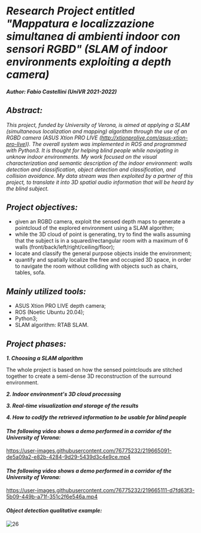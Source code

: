 # _Research Project entitled "Mappatura e localizzazione simultanea di ambienti indoor con sensori RGBD" (SLAM of indoor environments exploiting a depth camera)_
##### Author: Fabio Castellini (UniVR 2021-2022)

## _Abstract:_
_This project, funded by University of Verona, is aimed at applying a SLAM (simultaneous localization and mapping) algorithm through the use of an RGBD camera (ASUS Xtion PRO LIVE (http://xtionprolive.com/asus-xtion-pro-live)). The overall system was implemented in ROS and programmed with Python3. It is thought for helping blind people while navigating in unknow indoor environments. My work focused on the visual characterization and semantic description of the indoor environment: walls detection and classification, object detection and classification, and collision avoidance. My data stream was then exploited by a partner of this project, to translate it into 3D spatial audio information that will be heard by the blind subject._

## _Project objectives:_ 
- given an RGBD camera, exploit the sensed depth maps to generate a pointcloud of the explored environment using a SLAM algorithm;
- while the 3D cloud of point is generating, try to find the walls assuming that the subject is in a squared/rectangular room with a maximum of 6 walls (front/back/left/right/ceiling/floor);
- locate and classify the general purpose objects inside the environment;
- quantify and spatially localize the free and occupied 3D space, in order to navigate the room without colliding with objects such as chairs, tables, sofa.

## _Mainly utilized tools:_ 
- ASUS Xtion PRO LIVE depth camera;
- ROS (Noetic Ubuntu 20.04);
- Python3;
- SLAM algorithm: RTAB SLAM.

## _Project phases:_
 ___1. Choosing a SLAM algorithm___

The whole project is based on how the sensed pointclouds are stitched together to create a semi-dense 3D reconstruction of the surround environment. 

 ___2. Indoor environment's 3D cloud processing___


 ___3. Real-time visualization and storage of the results___
 
 ___4. How to codify the retrieved information to be usable for blind people___

#### _The following video shows a demo performed in a corridor of the University of Verona:_

https://user-images.githubusercontent.com/76775232/219665091-de5a09a2-e82b-4284-9d29-5439d3c4e9ce.mp4

#### _The following video shows a demo performed in a corridor of the University of Verona:_

https://user-images.githubusercontent.com/76775232/219665111-d7fd63f3-5b09-449b-a71f-351c2f6e546a.mp4


#### _Object detection qualitative example:_
![26](https://user-images.githubusercontent.com/76775232/219668593-0eb3c447-dad2-4269-a4b6-2c39176d683f.png)
